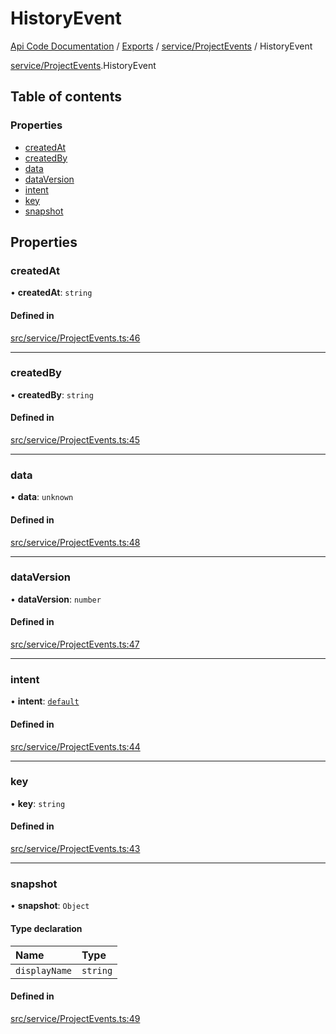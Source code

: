 # HistoryEvent
 
[Api Code Documentation](../README.md) / [Exports](../modules.md) / [service/ProjectEvents](../modules/service_ProjectEvents.md) / HistoryEvent

[service/ProjectEvents](../modules/service_ProjectEvents.md).HistoryEvent

## Table of contents

### Properties

- [createdAt](service_ProjectEvents.HistoryEvent.md#createdat)
- [createdBy](service_ProjectEvents.HistoryEvent.md#createdby)
- [data](service_ProjectEvents.HistoryEvent.md#data)
- [dataVersion](service_ProjectEvents.HistoryEvent.md#dataversion)
- [intent](service_ProjectEvents.HistoryEvent.md#intent)
- [key](service_ProjectEvents.HistoryEvent.md#key)
- [snapshot](service_ProjectEvents.HistoryEvent.md#snapshot)

## Properties

### createdAt

• **createdAt**: `string`

#### Defined in

[src/service/ProjectEvents.ts:46](https://github.com/openkfw/TruBudget/blob/0804644/api/src/service/ProjectEvents.ts#L46)

___

### createdBy

• **createdBy**: `string`

#### Defined in

[src/service/ProjectEvents.ts:45](https://github.com/openkfw/TruBudget/blob/0804644/api/src/service/ProjectEvents.ts#L45)

___

### data

• **data**: `unknown`

#### Defined in

[src/service/ProjectEvents.ts:48](https://github.com/openkfw/TruBudget/blob/0804644/api/src/service/ProjectEvents.ts#L48)

___

### dataVersion

• **dataVersion**: `number`

#### Defined in

[src/service/ProjectEvents.ts:47](https://github.com/openkfw/TruBudget/blob/0804644/api/src/service/ProjectEvents.ts#L47)

___

### intent

• **intent**: [`default`](../modules/authz_intents.md#default)

#### Defined in

[src/service/ProjectEvents.ts:44](https://github.com/openkfw/TruBudget/blob/0804644/api/src/service/ProjectEvents.ts#L44)

___

### key

• **key**: `string`

#### Defined in

[src/service/ProjectEvents.ts:43](https://github.com/openkfw/TruBudget/blob/0804644/api/src/service/ProjectEvents.ts#L43)

___

### snapshot

• **snapshot**: `Object`

#### Type declaration

| Name | Type |
| :------ | :------ |
| `displayName` | `string` |

#### Defined in

[src/service/ProjectEvents.ts:49](https://github.com/openkfw/TruBudget/blob/0804644/api/src/service/ProjectEvents.ts#L49)

